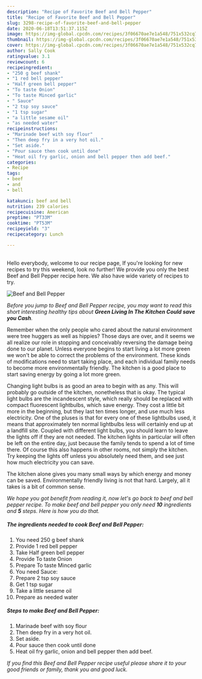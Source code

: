 ```yaml
---
description: "Recipe of Favorite Beef and Bell Pepper"
title: "Recipe of Favorite Beef and Bell Pepper"
slug: 3298-recipe-of-favorite-beef-and-bell-pepper
date: 2020-06-18T13:51:37.115Z
image: https://img-global.cpcdn.com/recipes/3f06670ae7e1a548/751x532cq70/beef-and-bell-pepper-recipe-main-photo.jpg
thumbnail: https://img-global.cpcdn.com/recipes/3f06670ae7e1a548/751x532cq70/beef-and-bell-pepper-recipe-main-photo.jpg
cover: https://img-global.cpcdn.com/recipes/3f06670ae7e1a548/751x532cq70/beef-and-bell-pepper-recipe-main-photo.jpg
author: Sally Cook
ratingvalue: 3.1
reviewcount: 6
recipeingredient:
- "250 g beef shank"
- "1 red bell pepper"
- "Half green bell pepper"
- "To taste Onion"
- "To taste Minced garlic"
- " Sauce"
- "2 tsp soy sauce"
- "1 tsp sugar"
- "a little sesame oil"
- "as needed water"
recipeinstructions:
- "Marinade beef with soy flour"
- "Then deep fry in a very hot oil."
- "Set aside."
- "Pour sauce then cook until done"
- "Heat oil fry garlic, onion and bell pepper then add beef."
categories:
- Recipe
tags:
- beef
- and
- bell

katakunci: beef and bell 
nutrition: 239 calories
recipecuisine: American
preptime: "PT33M"
cooktime: "PT53M"
recipeyield: "3"
recipecategory: Lunch

---
```

<br>
Hello everybody, welcome to our recipe page, If you're looking for new recipes to try this weekend, look no further! We provide you only the best Beef and Bell Pepper recipe here. We also have wide variety of recipes to try.
<br>


![Beef and Bell Pepper](https://img-global.cpcdn.com/recipes/3f06670ae7e1a548/751x532cq70/beef-and-bell-pepper-recipe-main-photo.jpg)

<i>Before you jump to Beef and Bell Pepper recipe, you may want to read this short interesting healthy tips about 
<strong>Green Living In The Kitchen Could save you Cash</strong>.</i>
</br>

Remember when the only people who cared about the natural environment were tree huggers as well as hippies? Those days are over, and it seems we all realize our role in stopping and conceivably reversing the damage being done to our planet. Unless everyone begins to start living a lot more green we won't be able to correct the problems of the environment. These kinds of modifications need to start taking place, and each individual family needs to become more environmentally friendly. The kitchen is a good place to start saving energy by going a lot more green.

Changing light bulbs is as good an area to begin with as any. This will probably go outside of the kitchen, nonetheless that is okay. The typical light bulbs are the incandescent style, which really should be replaced with compact fluorescent lightbulbs, which save energy. They cost a little bit more in the beginning, but they last ten times longer, and use much less electricity. One of the pluses is that for every one of these lightbulbs used, it means that approximately ten normal lightbulbs less will certainly end up at a landfill site. Coupled with different light bulbs, you should learn to leave the lights off if they are not needed. The kitchen lights in particular will often be left on the entire day, just because the family tends to spend a lot of time there. Of course this also happens in other rooms, not simply the kitchen. Try keeping the lights off unless you absolutely need them, and see just how much electricity you can save.

The kitchen alone gives you many small ways by which energy and money can be saved. Environmentally friendly living is not that hard. Largely, all it takes is a bit of common sense.


<i>We hope you got benefit from reading it, now let's go back to beef and bell pepper recipe. To make beef and bell pepper you only need <strong>10</strong> ingredients and <strong>5</strong> steps. Here is how you do that.
</i>

##### The ingredients needed to cook Beef and Bell Pepper:

1. You need 250 g beef shank
1. Provide 1 red bell pepper
1. Take Half green bell pepper
1. Provide To taste Onion
1. Prepare To taste Minced garlic
1. You need  Sauce:
1. Prepare 2 tsp soy sauce
1. Get 1 tsp sugar
1. Take a little sesame oil
1. Prepare as needed water


##### Steps to make Beef and Bell Pepper:

1. Marinade beef with soy flour
1. Then deep fry in a very hot oil.
1. Set aside.
1. Pour sauce then cook until done
1. Heat oil fry garlic, onion and bell pepper then add beef.


<i>If you find this Beef and Bell Pepper recipe useful please share it to your good friends or family, thank you and good luck.</i>
